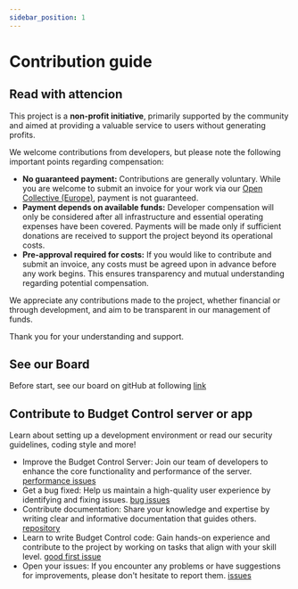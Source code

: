 ```yaml
---
sidebar_position: 1
---
```


# Contribution guide

## Read with attencion
This project is a **non-profit initiative**, primarily supported by the community and aimed at providing a valuable service to users without generating profits.

We welcome contributions from developers, but please note the following important points regarding compensation:

* **No guaranteed payment:** Contributions are generally voluntary. While you are welcome to submit an invoice for your work via our [Open Collective (Europe)](https://opencollective.com/budgetcontrol), payment is not guaranteed.
* **Payment depends on available funds:** Developer compensation will only be considered after all infrastructure and essential operating expenses have been covered. Payments will be made only if sufficient donations are received to support the project beyond its operational costs.
* **Pre-approval required for costs:** If you would like to contribute and submit an invoice, any costs must be agreed upon in advance before any work begins. This ensures transparency and mutual understanding regarding potential compensation.

We appreciate any contributions made to the project, whether financial or through development, and aim to be transparent in our management of funds.

Thank you for your understanding and support.

## See our Board
Before start, see our board on gitHub at following [link](https://github.com/users/BudgetControl/projects/2)

## Contribute to Budget Control server or app
Learn about setting up a development environment or read our security guidelines, coding style and more!

* Improve the Budget Control Server: Join our team of developers to enhance the core functionality and performance of the server. [performance issues](https://github.com/BudgetControl/BudgetControl/issues?q=is%3Aissue+is%3Aopen+label%3Aoptimization)
* Get a bug fixed: Help us maintain a high-quality user experience by identifying and fixing issues. [bug issues](https://github.com/BudgetControl/BudgetControl/issues?q=is%3Aissue+is%3Aopen+label%3Abug)
* Contribute documentation: Share your knowledge and expertise by writing clear and informative documentation that guides others. [repository](https://github.com/BudgetControl/Documentation)
* Learn to write Budget Control code: Gain hands-on experience and contribute to the project by working on tasks that align with your skill level. [good first issue](https://github.com/BudgetControl/BudgetControl/issues?q=is%3Aissue+is%3Aopen+label%3A%22good+first+issue%22)
* Open your issues: If you encounter any problems or have suggestions for improvements, please don't hesitate to report them. [issues](https://github.com/BudgetControl/BudgetControl/issues)